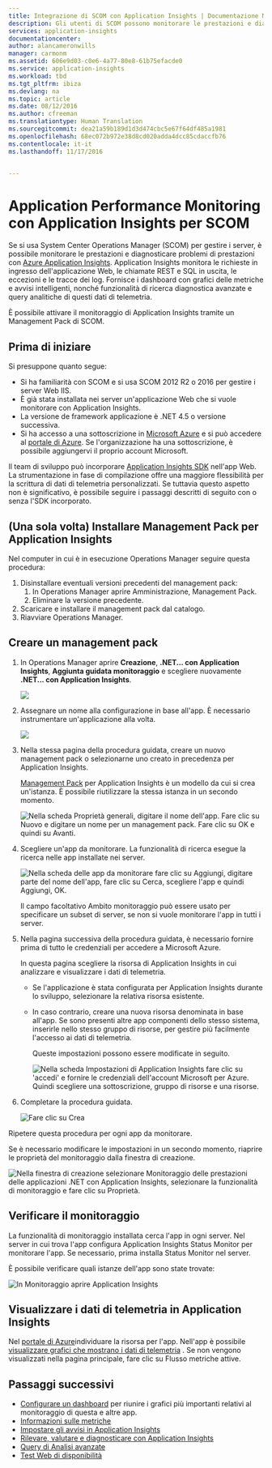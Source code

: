 ```yaml
---
title: Integrazione di SCOM con Application Insights | Documentazione Microsoft
description: Gli utenti di SCOM possono monitorare le prestazioni e diagnosticare i problemi con Application Insights. Dashboard completi, avvisi intelligenti, potenti strumenti di diagnostica e query di analisi.
services: application-insights
documentationcenter: 
author: alancameronwills
manager: carmonm
ms.assetid: 606e9d03-c0e6-4a77-80e8-61b75efacde0
ms.service: application-insights
ms.workload: tbd
ms.tgt_pltfrm: ibiza
ms.devlang: na
ms.topic: article
ms.date: 08/12/2016
ms.author: cfreeman
ms.translationtype: Human Translation
ms.sourcegitcommit: dea21a59b189d1d3d474cbc5e67f64df485a1981
ms.openlocfilehash: 68ec072b972e38d8cd020adda4dcc85cdaccfb76
ms.contentlocale: it-it
ms.lasthandoff: 11/17/2016


---
```

# <a name="application-performance-monitoring-using-application-insights-for-scom"></a>Application Performance Monitoring con Application Insights per SCOM
Se si usa System Center Operations Manager (SCOM) per gestire i server, è possibile monitorare le prestazioni e diagnosticare problemi di prestazioni con [Azure Application Insights](app-insights-asp-net.md). Application Insights monitora le richieste in ingresso dell'applicazione Web, le chiamate REST e SQL in uscita, le eccezioni e le tracce dei log. Fornisce i dashboard con grafici delle metriche e avvisi intelligenti, nonché funzionalità di ricerca diagnostica avanzate e query analitiche di questi dati di telemetria. 

È possibile attivare il monitoraggio di Application Insights tramite un Management Pack di SCOM.

## <a name="before-you-start"></a>Prima di iniziare
Si presuppone quanto segue:

* Si ha familiarità con SCOM e si usa SCOM 2012 R2 o 2016 per gestire i server Web IIS.
* È già stata installata nei server un'applicazione Web che si vuole monitorare con Application Insights.
* La versione de framework applicazione è .NET 4.5 o versione successiva.
* Si ha accesso a una sottoscrizione in [Microsoft Azure](https://azure.com) e si può accedere al [portale di Azure](https://portal.azure.com). Se l'organizzazione ha una sottoscrizione, è possibile aggiungervi il proprio account Microsoft.

Il team di sviluppo può incorporare [Application Insights SDK](app-insights-asp-net.md) nell'app Web. La strumentazione in fase di compilazione offre una maggiore flessibilità per la scrittura di dati di telemetria personalizzati. Se tuttavia questo aspetto non è significativo, è possibile seguire i passaggi descritti di seguito con o senza l'SDK incorporato.

## <a name="one-time-install-application-insights-management-pack"></a>(Una sola volta) Installare Management Pack per Application Insights
Nel computer in cui è in esecuzione Operations Manager seguire questa procedura:

1. Disinstallare eventuali versioni precedenti del management pack:
   1. In Operations Manager aprire Amministrazione, Management Pack. 
   2. Eliminare la versione precedente.
2. Scaricare e installare il management pack dal catalogo.
3. Riavviare Operations Manager.

## <a name="create-a-management-pack"></a>Creare un management pack
1. In Operations Manager aprire **Creazione**, **.NET... con Application Insights**, **Aggiunta guidata monitoraggio** e scegliere nuovamente **.NET... con Application Insights**.
   
    ![](./media/app-insights-scom/020.png)
2. Assegnare un nome alla configurazione in base all'app. È necessario instrumentare un'applicazione alla volta.
   
    ![](./media/app-insights-scom/030.png)
3. Nella stessa pagina della procedura guidata, creare un nuovo management pack o selezionarne uno creato in precedenza per Application Insights.
   
     [Management Pack](https://technet.microsoft.com/library/cc974491.aspx) per Application Insights è un modello da cui si crea un'istanza. È possibile riutilizzare la stessa istanza in un secondo momento.

    ![Nella scheda Proprietà generali, digitare il nome dell'app. Fare clic su Nuovo e digitare un nome per un management pack. Fare clic su OK e quindi su Avanti.](./media/app-insights-scom/040.png)

1. Scegliere un'app da monitorare. La funzionalità di ricerca esegue la ricerca nelle app installate nei server.
   
    ![Nella scheda delle app da monitorare fare clic su Aggiungi, digitare parte del nome dell'app, fare clic su Cerca, scegliere l'app e quindi Aggiungi, OK.](./media/app-insights-scom/050.png)
   
    Il campo facoltativo Ambito monitoraggio può essere usato per specificare un subset di server, se non si vuole monitorare l'app in tutti i server.
2. Nella pagina successiva della procedura guidata, è necessario fornire prima di tutto le credenziali per accedere a Microsoft Azure.
   
    In questa pagina scegliere la risorsa di Application Insights in cui analizzare e visualizzare i dati di telemetria. 
   
   * Se l'applicazione è stata configurata per Application Insights durante lo sviluppo, selezionare la relativa risorsa esistente.
   * In caso contrario, creare una nuova risorsa denominata in base all'app. Se sono presenti altre app componenti dello stesso sistema, inserirle nello stesso gruppo di risorse, per gestire più facilmente l'accesso ai dati di telemetria.
     
     Queste impostazioni possono essere modificate in seguito.
     
     ![Nella scheda Impostazioni di Application Insights fare clic su 'accedi' e fornire le credenziali dell'account Microsoft per Azure. Quindi scegliere una sottoscrizione, gruppo di risorse e una risorse.](./media/app-insights-scom/060.png)
3. Completare la procedura guidata.
   
    ![Fare clic su Crea](./media/app-insights-scom/070.png)

Ripetere questa procedura per ogni app da monitorare.

Se è necessario modificare le impostazioni in un secondo momento, riaprire le proprietà del monitoraggio dalla finestra di creazione.

![Nella finestra di creazione selezionare Monitoraggio delle prestazioni delle applicazioni .NET con Application Insights, selezionare la funzionalità di monitoraggio e fare clic su Proprietà.](./media/app-insights-scom/080.png)

## <a name="verify-monitoring"></a>Verificare il monitoraggio
La funzionalità di monitoraggio installata cerca l'app in ogni server. Nel server in cui trova l'app configura Application Insights Status Monitor per monitorare l'app. Se necessario, prima installa Status Monitor nel server.

È possibile verificare quali istanze dell'app sono state trovate:

![In Monitoraggio aprire Application Insights](./media/app-insights-scom/100.png)

## <a name="view-telemetry-in-application-insights"></a>Visualizzare i dati di telemetria in Application Insights
Nel [portale di Azure](https://portal.azure.com)individuare la risorsa per l'app. Nell'app è possibile [visualizzare grafici che mostrano i dati di telemetria](app-insights-dashboards.md) . Se non vengono visualizzati nella pagina principale, fare clic su Flusso metriche attive.

## <a name="next-steps"></a>Passaggi successivi
* [Configurare un dashboard](app-insights-dashboards.md) per riunire i grafici più importanti relativi al monitoraggio di questa e altre app.
* [Informazioni sulle metriche](app-insights-metrics-explorer.md)
* [Impostare gli avvisi in Application Insights](app-insights-alerts.md)
* [Rilevare, valutare e diagnosticare con Application Insights](app-insights-detect-triage-diagnose.md)
* [Query di Analisi avanzate](app-insights-analytics.md)
* [Test Web di disponibilità](app-insights-monitor-web-app-availability.md)


